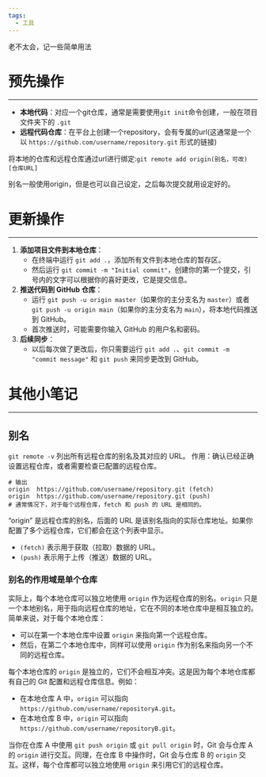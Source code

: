 ```yaml
---
tags:
  - 工具
---
```

老不太会，记一些简单用法

# 预先操作
----
- **本地代码**：对应一个git仓库，通常是需要使用`git init`命令创建，一般在项目文件夹下的 `.git` 
- **远程代码仓库**：在平台上创建一个repository，会有专属的url(这通常是一个以 `https://github.com/username/repository.git` 形式的链接)

将本地的仓库和远程仓库通过url进行绑定:`git remote add origin(别名，可改) [仓库URL]`

别名一般使用origin，但是也可以自己设定，之后每次提交就用设定好的。
# 更新操作
----
1. **添加项目文件到本地仓库**：
    - 在终端中运行 `git add .`，添加所有文件到本地仓库的暂存区。
    - 然后运行 `git commit -m "Initial commit"`，创建你的第一个提交，引号内的文字可以根据你的喜好更改，它是提交信息。
2. **推送代码到 GitHub 仓库**：
    - 运行 `git push -u origin master`（如果你的主分支名为 `master`）或者 `git push -u origin main`（如果你的主分支名为 `main`），将本地代码推送到 GitHub。
    - 首次推送时，可能需要你输入 GitHub 的用户名和密码。
3. **后续同步**：
    - 以后每次做了更改后，你只需要运行 `git add .`、`git commit -m "commit message"` 和 `git push` 来同步更改到 GitHub。

# 其他小笔记
---
## 别名
`git remote -v` 列出所有远程仓库的别名及其对应的 URL。
作用：确认已经正确设置远程仓库，或者需要检查已配置的远程仓库。
```shell
# 输出
origin  https://github.com/username/repository.git (fetch) 
origin  https://github.com/username/repository.git (push)
# 通常情况下，对于每个远程仓库，fetch 和 push 的 URL 是相同的。
```
“origin” 是远程仓库的别名，后面的 URL 是该别名指向的实际仓库地址。如果你配置了多个远程仓库，它们都会在这个列表中显示。
- `(fetch)` 表示用于获取（拉取）数据的 URL。
- `(push)` 表示用于上传（推送）数据的 URL。
### 别名的作用域是单个仓库
实际上，每个本地仓库可以独立地使用 `origin` 作为远程仓库的别名。`origin` 只是一个本地别名，用于指向远程仓库的地址，它在不同的本地仓库中是相互独立的。
简单来说，对于每个本地仓库：
- 可以在第一个本地仓库中设置 `origin` 来指向第一个远程仓库。
- 然后，在第二个本地仓库中，同样可以使用 `origin` 作为别名来指向另一个不同的远程仓库。

每个本地仓库的 `origin` 是独立的，它们不会相互冲突。这是因为每个本地仓库都有自己的 Git 配置和远程仓库信息。例如：
- 在本地仓库 A 中，`origin` 可以指向 `https://github.com/username/repositoryA.git`。
- 在本地仓库 B 中，`origin` 可以指向 `https://github.com/username/repositoryB.git`。

当你在仓库 A 中使用 `git push origin` 或 `git pull origin` 时，Git 会与仓库 A 的 `origin` 进行交互。同理，在仓库 B 中操作时，Git 会与仓库 B 的 `origin` 交互。这样，每个仓库都可以独立地使用 `origin` 来引用它们的远程仓库。

